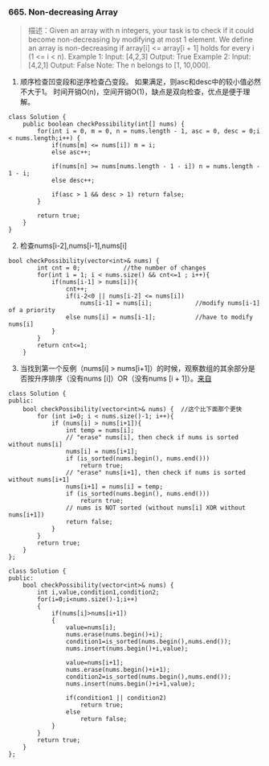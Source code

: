 ### 665. Non-decreasing Array
>描述：Given an array with n integers, your task is to check if it could become non-decreasing by modifying at most 1 element. 
We define an array is non-decreasing if array[i] <= array[i + 1] holds for every i (1 <= i < n). 
Example 1:
Input: [4,2,3]
Output: True
Example 2:
Input: [4,2,1]
Output: False
Note: The n belongs to [1, 10,000].

1. 顺序检查凹变段和逆序检查凸变段。
如果满足，则asc和desc中的较小值必然不大于1。
时间开销O(n)，空间开销O(1)，缺点是双向检查，优点是便于理解。
```
class Solution {
    public boolean checkPossibility(int[] nums) {
        for(int i = 0, m = 0, n = nums.length - 1, asc = 0, desc = 0;i < nums.length;i++) {
            if(nums[m] <= nums[i]) m = i;
            else asc++;
            
            if(nums[n] >= nums[nums.length - 1 - i]) n = nums.length - 1 - i;
            else desc++;
            
            if(asc > 1 && desc > 1) return false;
        }
        
        return true;
    }
}
```
2. 检查nums[i-2],nums[i-1],nums[i]
```
bool checkPossibility(vector<int>& nums) {
        int cnt = 0;            //the number of changes
        for(int i = 1; i < nums.size() && cnt<=1 ; i++){
            if(nums[i-1] > nums[i]){
                cnt++;
                if(i-2<0 || nums[i-2] <= nums[i])
                    nums[i-1] = nums[i];            //modify nums[i-1] of a priority
                else nums[i] = nums[i-1];           //have to modify nums[i]
            }
        }
        return cnt<=1;
    } 
```
3. 当找到第一个反例（nums[i] > nums[i+1]）的时候，观察数组的其余部分是否按升序排序（没有nums [i]）OR（没有nums [i + 1]）。[来自](https://leetcode.com/problems/non-decreasing-array/discuss/106835/Very-easy-to-understand-C%2B%2B)
```
class Solution {
public:
    bool checkPossibility(vector<int>& nums) {  //这个比下面那个更快
        for (int i=0; i < nums.size()-1; i++){
            if (nums[i] > nums[i+1]){                
                int temp = nums[i];
                // "erase" nums[i], then check if nums is sorted without nums[i]
                nums[i] = nums[i+1];
                if (is_sorted(nums.begin(), nums.end()))
                    return true;                
                // "erase" nums[i+1], then check if nums is sorted without nums[i+1]
                nums[i+1] = nums[i] = temp;
                if (is_sorted(nums.begin(), nums.end()))
                    return true;                
                // nums is NOT sorted (without nums[i] XOR without nums[i+1])
                return false;
            }
        }
        return true;
    }
};
```
```
class Solution {
public:
    bool checkPossibility(vector<int>& nums) {
        int i,value,condition1,condition2;
        for(i=0;i<nums.size()-1;i++)
        {
            if(nums[i]>nums[i+1])
            {
                value=nums[i];
                nums.erase(nums.begin()+i);
                condition1=is_sorted(nums.begin(),nums.end());
                nums.insert(nums.begin()+i,value);
                
                value=nums[i+1];
                nums.erase(nums.begin()+i+1);
                condition2=is_sorted(nums.begin(),nums.end());
                nums.insert(nums.begin()+i+1,value);
                
                if(condition1 || condition2)
                    return true;
                else
                    return false;
            }
        }
        return true;
    }
};
```